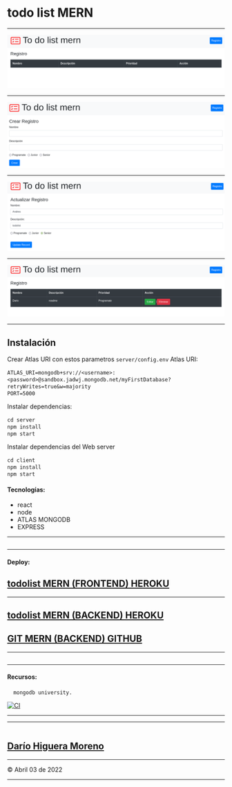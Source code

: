 # todo list MERN

---
![ToDoList_Mern](./img/TodoListMERN.png  "MERN")

---

![Registro](./img/crearRegistro.png   "Registro")

---

![Actualizar](./img/actualizar.png   "Actualizar")

---

![Actualizar](./img/eliminarEditar.png   "Actualizar")

---

## Instalación

Crear Atlas URI con estos parametros `server/config.env` Atlas URI:
```
ATLAS_URI=mongodb+srv://<username>:<password>@sandbox.jadwj.mongodb.net/myFirstDatabase?retryWrites=true&w=majority
PORT=5000
```
Instalar dependencias:
```
cd server
npm install
npm start
```

Instalar dependencias del Web server
```
cd client
npm install
npm start
```

#### Tecnologías:

- react
- node
- ATLAS MONGODB
- EXPRESS

---
```
```
---

#### Deploy:

## [todolist MERN (FRONTEND) HEROKU](https://todofrond.herokuapp.com/)
___
## [todolist MERN (BACKEND) HEROKU](https://todonodjs.herokuapp.com/)

## [GIT MERN (BACKEND) GITHUB](https://github.com/dariohimo/todolistmern)

___
```
``` 
---
#### Recursos:
      mongodb university.


[![CI](https://github.com/mongodb-developer/mern-stack-example/actions/workflows/main.yaml/badge.svg)](https://github.com/dariohimo)

---
____
```
```
## [Darío Higuera Moreno](https://github.com/dariohimo)
---
&copy; Abril 03 de 2022

---

